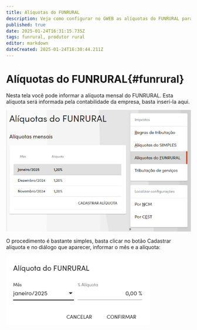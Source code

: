 ```yaml
---
title: Alíquotas do FUNRURAL
description: Veja como configurar no GWEB as alíquotas do FUNRURAL para os produtores rurais.
published: true
date: 2025-01-24T16:31:15.735Z
tags: funrural, produtor rural
editor: markdown
dateCreated: 2025-01-24T16:30:44.211Z
---
```


# Alíquotas do FUNRURAL{#funrural}

Nesta tela você pode informar a alíquota mensal do FUNRURAL. Esta alíquota será informada pela contabilidade da empresa, basta inserí-la aqui.

![Alíquotas FUNRURAL](/config/impostos/aliquotas_funrural.png)

O procedimento é bastante simples, basta clicar no botão <span class=mat-button>Cadastrar alíquota</span> e no diálogo que aparecer, informar o mês e a alíquota:

![Formulário FUNRURAL](/config/impostos/formulario_funrural.png)